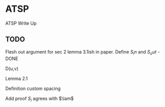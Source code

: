 # ATSP
ATSP Write Up

## TODO
Flesh out argument for sec 2 lemma 3.1ish in paper.
Define $S_in$ and $S_out$ - DONE

D(u,v)

Lemma 2.1

Definition custom spacing

Add proof $S_i$ agrees with $\lam$
